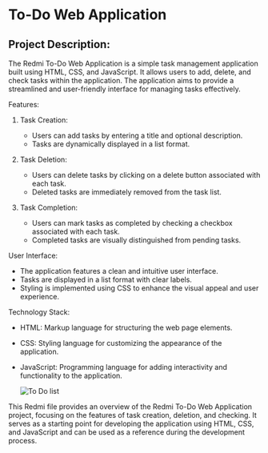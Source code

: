 # To-Do Web Application

## Project Description:
The Redmi To-Do Web Application is a simple task management application built using HTML, CSS, and JavaScript. It allows users to add, delete, and check tasks within the application. The application aims to provide a streamlined and user-friendly interface for managing tasks effectively.

Features:
1. Task Creation:
   - Users can add tasks by entering a title and optional description.
   - Tasks are dynamically displayed in a list format.

2. Task Deletion:
   - Users can delete tasks by clicking on a delete button associated with each task.
   - Deleted tasks are immediately removed from the task list.

3. Task Completion:
   - Users can mark tasks as completed by checking a checkbox associated with each task.
   - Completed tasks are visually distinguished from pending tasks.

User Interface:
- The application features a clean and intuitive user interface.
- Tasks are displayed in a list format with clear labels.
- Styling is implemented using CSS to enhance the visual appeal and user experience.

Technology Stack:
- HTML: Markup language for structuring the web page elements.
- CSS: Styling language for customizing the appearance of the application.
- JavaScript: Programming language for adding interactivity and functionality to the application.

  ![To Do list](https://github.com/Cksuraj/Mini-Projects-HTML-CSS-and-JS-/assets/109600774/9accee27-f0ee-4b3b-9193-4a04b0fa384b)


This Redmi file provides an overview of the Redmi To-Do Web Application project, focusing on the features of task creation, deletion, and checking. It serves as a starting point for developing the application using HTML, CSS, and JavaScript and can be used as a reference during the development process.
